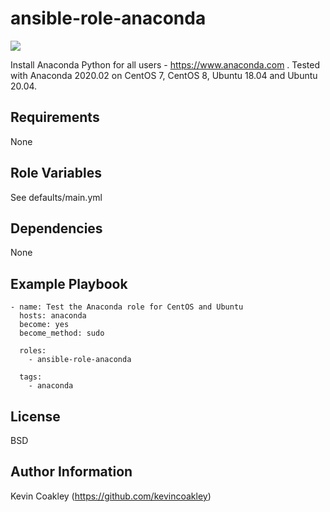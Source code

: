 ansible-role-anaconda
=====================

![](https://github.com/kevincoakley/ansible-role-anaconda/workflows/Molecule%20Test/badge.svg)

Install Anaconda Python for all users - https://www.anaconda.com . Tested with Anaconda 2020.02 on CentOS 7, CentOS 8, 
Ubuntu 18.04 and Ubuntu 20.04.

Requirements
------------

None

Role Variables
--------------

See defaults/main.yml

Dependencies
------------

None

Example Playbook
----------------

    - name: Test the Anaconda role for CentOS and Ubuntu
      hosts: anaconda
      become: yes
      become_method: sudo
    
      roles:
        - ansible-role-anaconda
    
      tags:
        - anaconda
    
License
-------

BSD

Author Information
------------------

Kevin Coakley (https://github.com/kevincoakley)
